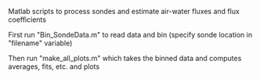 Matlab scripts to process sondes and estimate air-water fluxes and flux coefficients

First run "Bin_SondeData.m" to read data and bin (specify sonde location in "filename" variable)

Then run "make_all_plots.m" which takes the binned data and computes averages, fits, etc. and plots

